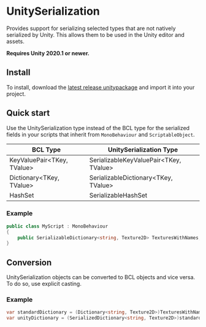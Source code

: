 # UnitySerialization

Provides support for serializing selected types that are not natively serialized by Unity. This allows them to be used in the Unity editor and assets.

**Requires Unity 2020.1 or newer.**

## Install

To install, download the [latest release unitypackage](https://github.com/jonathanpotts/UnitySerialization/releases/latest/download/UnitySerialization.unitypackage) and import it into your project.

## Quick start

Use the UnitySerialization type instead of the BCL type for the serialized fields in your scripts that inherit from `MonoBehaviour` and `ScriptableObject`.

| BCL Type | UnitySerialization Type |
| --- | --- |
| KeyValuePair<TKey, TValue> | SerializableKeyValuePair<TKey, TValue> | 
| Dictionary<TKey, TValue> | SerializableDictionary<TKey, TValue> |
| HashSet<T> | SerializableHashSet<T> |

### Example

```cs
public class MyScript : MonoBehaviour
{
    public SerializableDictionary<string, Texture2D> TexturesWithNames;
}
```

## Conversion

UnitySerialization objects can be converted to BCL objects and vice versa. To do so, use explicit casting.

### Example

```cs
var standardDictionary = (Dictionary<string, Texture2D>)TexturesWithNames;
var unityDictionary = (SerializedDictionary<string, Texture2D>)standardDictionary;
```
